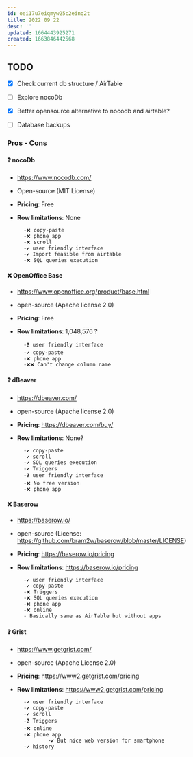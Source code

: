 ```yaml
---
id: oei17u7eiqmyw25c2einq2t
title: 2022 09 22
desc: ''
updated: 1664443925271
created: 1663846442568
---
```

## TODO

- [x]    Check current db structure / AirTable
- [ ]    Explore nocoDb
- [x]    Better opensource alternative to nocodb and airtable?
- [ ]    Database backups


### Pros - Cons

#### ❓ nocoDb

* https://www.nocodb.com/
* Open-source (MIT License)
* **Pricing**: Free
* **Row limitations**: None

        -❌ copy-paste
        -❌ phone app
        -❌ scroll
        -✔️ user friendly interface
        -✔️ Import feasible from airtable
        -❌ SQL queries execution

#### ❌ OpenOffice Base

* https://www.openoffice.org/product/base.html
* open-source (Apache license 2.0)   
* **Pricing**: Free
* **Row limitations**: 1,048,576 ?

        -❓ user friendly interface
        -✔️ copy-paste
        -❌ phone app
        -❌❌ Can't change column name 

#### ❓ dBeaver

* https://dbeaver.com/
* open-source (Apache license 2.0)
* **Pricing**: https://dbeaver.com/buy/
* **Row limitations**: None?

        -✔️ copy-paste
        -✔️ scroll
        -✔️ SQL queries execution
        -✔️ Triggers
        -❓ user friendly interface
        -❌ No free version
        -❌ phone app

#### ❌ Baserow

* https://baserow.io/
* open-source (License: https://github.com/bram2w/baserow/blob/master/LICENSE)
* **Pricing**: https://baserow.io/pricing
* **Row limitations**: https://baserow.io/pricing

        -✔️ user friendly interface
        -✔️ copy-paste
        -❌ Triggers
        -❌ SQL queries execution 
        -❌ phone app
        -❌ online
        - Basically same as AirTable but without apps

#### ❓ Grist

* https://www.getgrist.com/
* open-source (Apache License 2.0)
* **Pricing**: https://www2.getgrist.com/pricing
* **Row limitations**: https://www2.getgrist.com/pricing

        -✔️ user friendly interface
        -✔️ copy-paste
        -✔️ scroll
        -❓ Triggers
        -❌ online
        -❌ phone app
                -✔️ But nice web version for smartphone
        -✔️ history 
